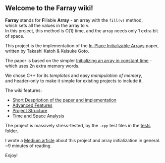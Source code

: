 ## Welcome to the Farray wiki!
**Farray** stands for **F**illable **Array** - an array with the `fill(v)` method,<br />
which sets all the values in the array to v.<br />
In this project, this method is O(1) time, and the array needs only 1 extra bit of space.<br />

This project is the implementation of the [In-Place Initializable Arrays](https://arxiv.org/abs/1709.08900) paper, written by Takashi Katoh & Keisuke Goto.

The paper is based on the simpler [Initializing an array in constant time](https://eli.thegreenplace.net/2008/08/23/initializing-an-array-in-constant-time) - which uses 2n extra memory words.

We chose C++ for its *templates* and easy *manipulation of memory*, <br />
and header-only to make it simple for existing projects to include it.

The wiki features:
* [Short Despription of the paper and implementation](https://github.com/tomhea/farray/wiki/Short-Description)
* [Advanced Features](https://github.com/tomhea/farray/wiki/Advanced-Features)
* [Project Structure](https://github.com/tomhea/farray/wiki/Project-Structure)
* [Time and Space Analysis](https://github.com/tomhea/farray/wiki/Time-and-Space-Analysis)

The project is massively stress-tested, by the `.cpp` test files in the [tests](https://github.com/tomhea/farray/tree/master/tests) folder.

I wrote a [Medium article](https://link.medium.com/Q8YbkDJX2bb) about this project and array initialization in general. ~9 minutes of reading.

Enjoy!
